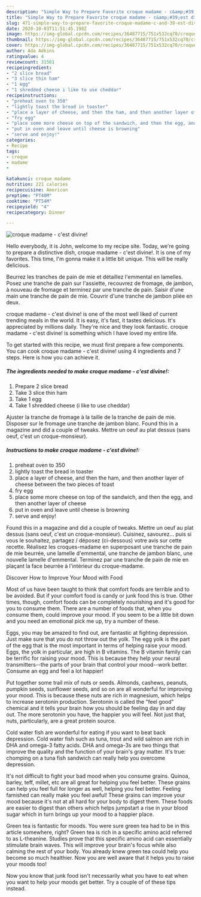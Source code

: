 ```yaml
---
description: "Simple Way to Prepare Favorite croque madame - c&amp;#39;est divine!"
title: "Simple Way to Prepare Favorite croque madame - c&amp;#39;est divine!"
slug: 471-simple-way-to-prepare-favorite-croque-madame-c-and-39-est-divine
date: 2020-10-03T11:51:45.198Z
image: https://img-global.cpcdn.com/recipes/36487715/751x532cq70/croque-madame-cest-divine-recipe-main-photo.jpg
thumbnail: https://img-global.cpcdn.com/recipes/36487715/751x532cq70/croque-madame-cest-divine-recipe-main-photo.jpg
cover: https://img-global.cpcdn.com/recipes/36487715/751x532cq70/croque-madame-cest-divine-recipe-main-photo.jpg
author: Ada Adkins
ratingvalue: 4
reviewcount: 31561
recipeingredient:
- "2 slice bread"
- "3 slice thin ham"
- "1 egg"
- "1 shredded cheese i like to use cheddar"
recipeinstructions:
- "preheat oven to 350"
- "lightly toast the bread in toaster"
- "place a layer of cheese, and then the ham, and then another layer of cheese between the two pieces of toast"
- "fry egg"
- "place some more cheese on top of the sandwich, and then the egg, and then another layer of cheese"
- "put in oven and leave until cheese is browning"
- "serve and enjoy!"
categories:
- Recipe
tags:
- croque
- madame
- 

katakunci: croque madame  
nutrition: 221 calories
recipecuisine: American
preptime: "PT40M"
cooktime: "PT54M"
recipeyield: "4"
recipecategory: Dinner

---
```



![croque madame - c&#39;est divine!](https://img-global.cpcdn.com/recipes/36487715/751x532cq70/croque-madame-cest-divine-recipe-main-photo.jpg)

Hello everybody, it is John, welcome to my recipe site. Today, we're going to prepare a distinctive dish, croque madame - c&#39;est divine!. It is one of my favorites. This time, I'm gonna make it a little bit unique. This will be really delicious.

Beurrez les tranches de pain de mie et détaillez l&#39;emmental en lamelles. Posez une tranche de pain sur l&#39;assiette, recouvrez de fromage, de jambon, à nouveau de fromage et terminez par une tranche de pain. Saisir d&#39;une main une tranche de pain de mie. Couvrir d&#39;une tranche de jambon pliée en deux.

croque madame - c&#39;est divine! is one of the most well liked of current trending meals in the world. It is easy, it's fast, it tastes delicious. It's appreciated by millions daily. They're nice and they look fantastic. croque madame - c&#39;est divine! is something which I have loved my entire life.


To get started with this recipe, we must first prepare a few components. You can cook croque madame - c&#39;est divine! using 4 ingredients and 7 steps. Here is how you can achieve it.

<!--inarticleads1-->

##### The ingredients needed to make croque madame - c&#39;est divine!:

1. Prepare 2 slice bread
1. Take 3 slice thin ham
1. Take 1 egg
1. Take 1 shredded cheese (i like to use cheddar)


Ajuster la tranche de fromage à la taille de la tranche de pain de mie. Disposer sur le fromage une tranche de jambon blanc. Found this in a magazine and did a couple of tweaks. Mettre un oeuf au plat dessus (sans oeuf, c&#39;est un croque-monsieur). 

<!--inarticleads2-->

##### Instructions to make croque madame - c&#39;est divine!:

1. preheat oven to 350
1. lightly toast the bread in toaster
1. place a layer of cheese, and then the ham, and then another layer of cheese between the two pieces of toast
1. fry egg
1. place some more cheese on top of the sandwich, and then the egg, and then another layer of cheese
1. put in oven and leave until cheese is browning
1. serve and enjoy!


Found this in a magazine and did a couple of tweaks. Mettre un oeuf au plat dessus (sans oeuf, c&#39;est un croque-monsieur). Cuisinez, savourez… puis si vous le souhaitez, partagez / déposez (ci-dessous) votre avis sur cette recette. Réalisez les croques-madame en superposant une tranche de pain de mie beurrée, une lamelle d&#39;emmental, une tranche de jambon blanc, une nouvelle lamelle d&#39;emmental. Terminez par une tranche de pain de mie en plaçant la face beurrée à l&#39;intérieur du croque-madame. 

Discover How to Improve Your Mood with Food


Most of us have been taught to think that comfort foods are terrible and to be avoided. But if your comfort food is candy or junk food this is true. Other times, though, comfort foods can be completely nourishing and it's good for you to consume them. There are a number of foods that, when you consume them, could improve your mood. If you seem to be a little bit down and you need an emotional pick me up, try a number of these.

Eggs, you may be amazed to find out, are fantastic at fighting depression. Just make sure that you do not throw out the yolk. The egg yolk is the part of the egg that is the most important in terms of helping raise your mood. Eggs, the yolk in particular, are high in B vitamins. The B vitamin family can be terrific for raising your mood. This is because they help your neural transmitters--the parts of your brain that control your mood--work better. Consume an egg and feel a lot happier!

Put together some trail mix of nuts or seeds. Almonds, cashews, peanuts, pumpkin seeds, sunflower seeds, and so on are all wonderful for improving your mood. This is because these nuts are rich in magnesium, which helps to increase serotonin production. Serotonin is called the "feel good" chemical and it tells your brain how you should be feeling day in and day out. The more serotonin you have, the happier you will feel. Not just that, nuts, particularly, are a great protein source.

Cold water fish are wonderful for eating if you want to beat back depression. Cold water fish such as tuna, trout and wild salmon are rich in DHA and omega-3 fatty acids. DHA and omega-3s are two things that improve the quality and the function of your brain's gray matter. It's true: chomping on a tuna fish sandwich can really help you overcome depression. 

It's not difficult to fight your bad mood when you consume grains. Quinoa, barley, teff, millet, etc are all great for helping you feel better. These grains can help you feel full for longer as well, helping you feel better. Feeling famished can really make you feel awful! These grains can improve your mood because it's not at all hard for your body to digest them. These foods are easier to digest than others which helps jumpstart a rise in your blood sugar which in turn brings up your mood to a happier place.

Green tea is fantastic for moods. You were sure green tea had to be in this article somewhere, right? Green tea is rich in a specific amino acid referred to as L-theanine. Studies prove that this specific amino acid can essentially stimulate brain waves. This will improve your brain's focus while also calming the rest of your body. You already knew green tea could help you become so much healthier. Now you are well aware that it helps you to raise your moods too!

Now you know that junk food isn't necessarily what you have to eat when you want to help your moods get better. Try  a  couple of  of  these  tips  instead.

